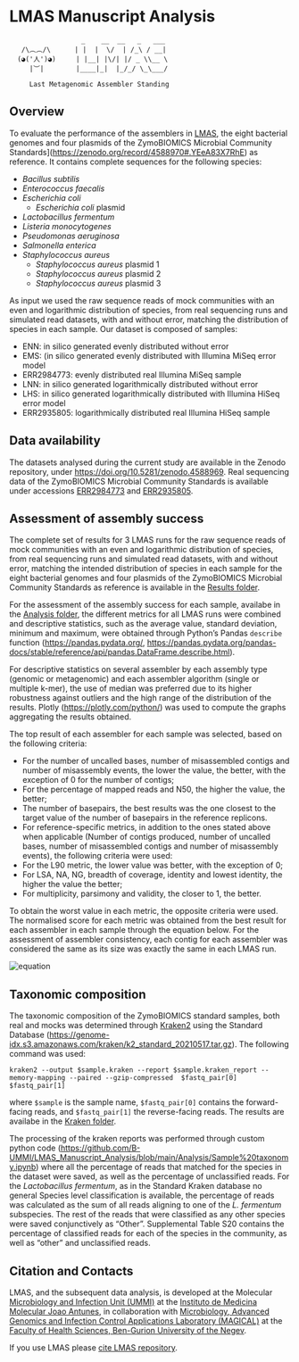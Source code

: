 # LMAS Manuscript Analysis

                      _    __  __   _   ___
       /\︵︵/\      | |  |  \/  | /_\ / __|
      (◕('人')◕)     | |__| |\/| |/ _ \\__ \
         |︶|        |____|_|  |_/_/ \_\___/

         Last Metagenomic Assembler Standing


## Overview

To evaluate the performance of the assemblers in [LMAS](https://github.com/B-UMMI/LMAS), the eight bacterial genomes and four plasmids of the ZymoBIOMICS Microbial Community Standards](https://zenodo.org/record/4588970#.YEeA83X7RhE) as reference. 
It contains complete sequences for the following species:

- *Bacillus subtilis* 
- *Enterococcus faecalis*
- *Escherichia coli*
   - *Escherichia coli* plasmid
- *Lactobacillus fermentum*
- *Listeria monocytogenes*
- *Pseudomonas aeruginosa*
- *Salmonella enterica*
- *Staphylococcus aureus*
   - *Staphylococcus aureus* plasmid 1
   - *Staphylococcus aureus* plasmid 2
   - *Staphylococcus aureus* plasmid 3


As input we used the raw sequence reads of mock communities with an even and logarithmic distribution of species, from real sequencing runs and simulated read datasets, with and without error, matching the distribution of species in each sample. 
Our dataset is composed of samples:

- ENN: in silico generated evenly distributed without error
- EMS: (in silico generated evenly distributed with Illumina MiSeq error model
- ERR2984773: evenly distributed real Illumina MiSeq sample
- LNN: in silico generated logarithmically distributed without error
- LHS: in silico generated logarithmically distributed with Illumina HiSeq error model
- ERR2935805: logarithmically distributed real Illumina HiSeq sample

## Data availability

The datasets analysed during the current study are available in the Zenodo repository, under https://doi.org/10.5281/zenodo.4588969. Real sequencing data of the ZymoBIOMICS Microbial Community Standards is available under accessions [ERR2984773](https://www.ebi.ac.uk/ena/browser/view/ERR2984773?show=reads) and [ERR2935805](https://www.ebi.ac.uk/ena/browser/view/ERR2935805?show=reads).

## Assessment of assembly success

The complete set of results for 3 LMAS runs for the raw sequence reads of mock communities with an even and logarithmic distribution of species, from real sequencing runs and simulated read datasets, with and without error, matching the intended distribution of species in each sample for the eight bacterial genomes and four plasmids of the ZymoBIOMICS Microbial Community Standards as reference is available in the [Results folder](https://github.com/B-UMMI/LMAS_Manuscript_Analysis/tree/main/Results).

For the assessment of the assembly success for each sample, availabe in the [Analysis folder](https://github.com/B-UMMI/LMAS_Manuscript_Analysis/tree/main/Analysis), the different metrics for all LMAS runs were combined and descriptive statistics, such as the average value, standard deviation, minimum and maximum, were obtained through Python’s Pandas `describe` function (https://pandas.pydata.org/, https://pandas.pydata.org/pandas-docs/stable/reference/api/pandas.DataFrame.describe.html). 

For descriptive statistics on several assembler by each assembly type (genomic or metagenomic) and each assembler algorithm (single or multiple k-mer), the use of median was preferred due to its higher robustness against outliers and the high range of the distribution of the results. Plotly (https://plotly.com/python/) was used to compute the graphs aggregating the results obtained.

The top result of each assembler for each sample was selected, based on the following criteria:

- For the number of uncalled bases, number of misassembled contigs and number of misassembly events, the lower the value, the better, with the exception of 0 for the number of contigs;
- For the percentage of mapped reads and N50, the higher the value, the better; 
- The number of basepairs, the best results was the one closest to the target value of the number of basepairs in the reference replicons.
- For reference-specific metrics, in addition to the ones stated above when applicable (Number of contigs produced, number of uncalled bases, number of misassembled contigs and number of misassembly events), the following criteria were used:
- For the L90 metric, the lower value was better, with the exception of 0;
- For LSA, NA, NG, breadth of coverage, identity and lowest identity, the higher the value the better;
- For multiplicity, parsimony and validity, the closer to 1, the better. 

To obtain the worst value in each metric, the opposite criteria were used. The normalised score for each metric was obtained from the best result for each assembler in each sample through the equation below. For the assessment of assembler consistency, each contig for each assembler was considered the same as its size was exactly the same in each LMAS run. 

![equation](https://imgur.com/a/N4AvpJx)

## Taxonomic composition

The taxonomic composition of the ZymoBIOMICS standard samples, both real and mocks was determined through [Kraken2]() using the Standard Database (https://genome-idx.s3.amazonaws.com/kraken/k2_standard_20210517.tar.gz). The following command was used:  

    kraken2 --output $sample.kraken --report $sample.kraken_report --memory-mapping --paired --gzip-compressed  $fastq_pair[0] $fastq_pair[1]

where `$sample` is the sample name, `$fastq_pair[0]` contains the forward-facing reads, and `$fastq_pair[1]` the reverse-facing reads. The results are availabe in the [Kraken folder](https://github.com/B-UMMI/LMAS_Manuscript_Analysis/tree/main/Kraken).

The processing of the kraken reports was performed through custom python code (https://github.com/B-UMMI/LMAS_Manuscript_Analysis/blob/main/Analysis/Sample%20taxonomy.ipynb) where all the percentage of reads that matched for the species in the dataset were saved, as well as the percentage of unclassified reads. For the *Lactobacillus fermentum*, as in the Standard Kraken database no general Species level classification is available, the percentage of reads was calculated as the sum of all reads aligning to one of the *L. fermentum* subspecies. The rest of the reads that were classified as any other species were saved conjunctively as “Other”. Supplemental Table S20 contains the percentage of classified reads for each of the species in the community, as well as “other” and unclassified reads. 

## Citation and Contacts

LMAS, and the subsequent data analysis, is developed at the Molecular [Microbiology and Infection Unit (UMMI)](http://darwin.phyloviz.net/wiki/doku.php) at the [Instituto de Medicina Molecular Joao Antunes](https://imm.medicina.ulisboa.pt/en/), in collaboration with [Microbiology, Advanced Genomics and Infection Control Applications Laboratory (MAGICAL)](https://morangiladlab.com) at the [Faculty of Health Sciences, Ben-Gurion University of the Negev](https://in.bgu.ac.il/en/fohs/Pages/default.aspx). 

If you use LMAS please [cite LMAS repository](https://github.com/cimendes/LMAS/blob/main/CITATION.cff).